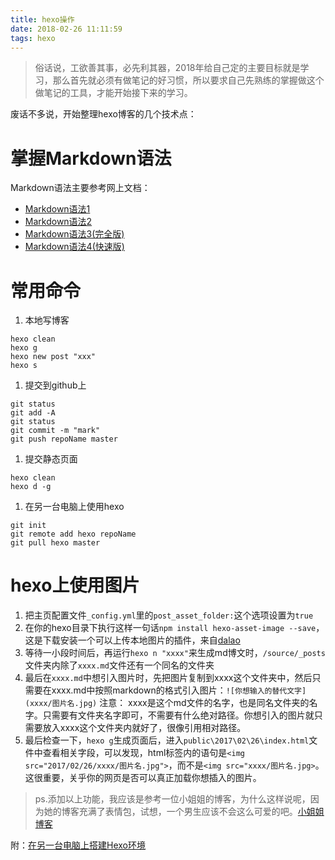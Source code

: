 ```yaml
---
title: hexo操作
date: 2018-02-26 11:11:59
tags: hexo
---
```


>俗话说，工欲善其事，必先利其器，2018年给自己定的主要目标就是学习，那么首先就必须有做笔记的好习惯，所以要求自己先熟练的掌握做这个做笔记的工具，才能开始接下来的学习。
<!--more-->

废话不多说，开始整理hexo博客的几个技术点：

# 掌握Markdown语法
Markdown语法主要参考网上文档：
* [Markdown语法1](https://www.jianshu.com/p/82e730892d42)
* [Markdown语法2](https://www.jianshu.com/p/b03a8d7b1719)
* [Markdown语法3(完全版)](http://wowubuntu.com/markdown/index.html)
* [Markdown语法4(快速版)](http://wowubuntu.com/markdown/basic.html)

# 常用命令
1. 本地写博客
```shell
hexo clean
hexo g
hexo new post "xxx"
hexo s
```

1. 提交到github上
```shell
git status
git add -A
git status
git commit -m "mark"
git push repoName master
```

1. 提交静态页面
```shell
hexo clean
hexo d -g
```

1. 在另一台电脑上使用hexo
```shell
git init
git remote add hexo repoName
git pull hexo master
```

# hexo上使用图片
1. 把主页配置文件`_config.yml`里的`post_asset_folder:`这个选项设置为`true`
2. 在你的hexo目录下执行这样一句话`npm install hexo-asset-image --save`，这是下载安装一个可以上传本地图片的插件，来自[dalao](https://github.com/CodeFalling/hexo-asset-image)
3. 等待一小段时间后，再运行`hexo n "xxxx"`来生成md博文时，`/source/_posts`文件夹内除了`xxxx.md`文件还有一个同名的文件夹
4. 最后在`xxxx.md`中想引入图片时，先把图片复制到xxxx这个文件夹中，然后只需要在xxxx.md中按照markdown的格式引入图片：`![你想输入的替代文字](xxxx/图片名.jpg)`
注意： xxxx是这个md文件的名字，也是同名文件夹的名字。只需要有文件夹名字即可，不需要有什么绝对路径。你想引入的图片就只需要放入xxxx这个文件夹内就好了，很像引用相对路径。
5. 最后检查一下，`hexo g`生成页面后，进入`public\2017\02\26\index.html`文件中查看相关字段，可以发现，html标签内的语句是`<img src="2017/02/26/xxxx/图片名.jpg">`，而不是`<img src="xxxx/图片名.jpg>`。这很重要，关乎你的网页是否可以真正加载你想插入的图片。

>ps.添加以上功能，我应该是参考一位小姐姐的博客，为什么这样说呢，因为她的博客充满了表情包，试想，一个男生应该不会这么可爱的吧。[小姐姐博客](https://blog.csdn.net/sugar_rainbow/article/details/57415705)

附：[在另一台电脑上搭建Hexo环境](https://www.jianshu.com/p/f4cc5866946b)